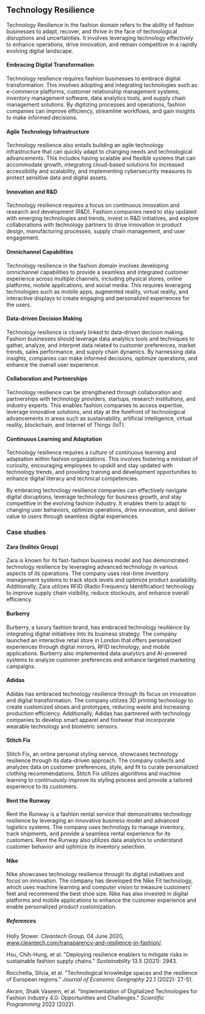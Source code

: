 ﻿## Technology Resilience

Technology Resilience in the fashion domain refers to the ability of fashion businesses to adapt, recover, and thrive in the face of technological disruptions and uncertainties. It involves leveraging technology effectively to enhance operations, drive innovation, and remain competitive in a rapidly evolving digital landscape.

#### Embracing Digital Transformation

Technology resilience requires fashion businesses to embrace digital transformation. This involves adopting and integrating technologies such as e-commerce platforms, customer relationship management systems, inventory management software, data analytics tools, and supply chain management solutions. By digitizing processes and operations, fashion companies can improve efficiency, streamline workflows, and gain insights to make informed decisions.

#### Agile Technology Infrastructure

Technology resilience also entails building an agile technology infrastructure that can quickly adapt to changing needs and technological advancements. This includes having scalable and flexible systems that can accommodate growth, integrating cloud-based solutions for increased accessibility and scalability, and implementing cybersecurity measures to protect sensitive data and digital assets.

#### Innovation and R&D

Technology resilience requires a focus on continuous innovation and research and development (R&D). Fashion companies need to stay updated with emerging technologies and trends, invest in R&D initiatives, and explore collaborations with technology partners to drive innovation in product design, manufacturing processes, supply chain management, and user engagement.

#### Omnichannel Capabilities

Technology resilience in the fashion domain involves developing omnichannel capabilities to provide a seamless and integrated customer experience across multiple channels, including physical stores, online platforms, mobile applications, and social media. This requires leveraging technologies such as mobile apps, augmented reality, virtual reality, and interactive displays to create engaging and personalized experiences for the users.

#### Data-driven Decision Making

Technology resilience is closely linked to data-driven decision making. Fashion businesses should leverage data analytics tools and techniques to gather, analyze, and interpret data related to customer preferences, market trends, sales performance, and supply chain dynamics. By harnessing data insights, companies can make informed decisions, optimize operations, and enhance the overall user experience.

#### Collaboration and Partnerships

Technology resilience can be strengthened through collaboration and partnerships with technology providers, startups, research institutions, and industry experts. This enables fashion companies to access expertise, leverage innovative solutions, and stay at the forefront of technological advancements in areas such as sustainability, artificial intelligence, virtual reality, blockchain, and Internet of Things (IoT).

#### Continuous Learning and Adaptation

Technology resilience requires a culture of continuous learning and adaptation within fashion organizations. This involves fostering a mindset of curiosity, encouraging employees to upskill and stay updated with technology trends, and providing training and development opportunities to enhance digital literacy and technical competencies.

By embracing technology resilience companies can effectively navigate digital disruptions, leverage technology for business growth, and stay competitive in the evolving fashion industry. It enables them to adapt to changing user behaviors, optimize operations, drive innovation, and deliver value to users through seamless digital experiences.

### Case studies

#### Zara (Inditex Group)

Zara is known for its fast-fashion business model and has demonstrated technology resilience by leveraging advanced technology in various aspects of its operations. The company uses real-time inventory management systems to track stock levels and optimize product availability. Additionally, Zara utilizes RFID (Radio Frequency Identification) technology to improve supply chain visibility, reduce stockouts, and enhance overall efficiency.

#### **Burberry**

Burberry, a luxury fashion brand, has embraced technology resilience by integrating digital initiatives into its business strategy. The company launched an interactive retail store in London that offers personalized experiences through digital mirrors, RFID technology, and mobile applications. Burberry also implemented data analytics and AI-powered systems to analyze customer preferences and enhance targeted marketing campaigns.

#### Adidas

Adidas has embraced technology resilience through its focus on innovation and digital transformation. The company utilizes 3D printing technology to create customized shoes and prototypes, reducing waste and increasing production efficiency. Additionally, Adidas has partnered with technology companies to develop smart apparel and footwear that incorporate wearable technology and biometric sensors.

#### Stitch Fix

Stitch Fix, an online personal styling service, showcases technology resilience through its data-driven approach. The company collects and analyzes data on customer preferences, style, and fit to curate personalized clothing recommendations. Stitch Fix utilizes algorithms and machine learning to continuously improve its styling process and provide a tailored experience to its customers.

#### Rent the Runway

Rent the Runway is a fashion rental service that demonstrates technology resilience by leveraging an innovative business model and advanced logistics systems. The company uses technology to manage inventory, track shipments, and provide a seamless rental experience for its customers. Rent the Runway also utilizes data analytics to understand customer behavior and optimize its inventory selection.

#### Nike

Nike showcases technology resilience through its digital initiatives and focus on innovation. The company has developed the Nike Fit technology, which uses machine learning and computer vision to measure customers' feet and recommend the best shoe size. Nike has also invested in digital platforms and mobile applications to enhance the customer experience and enable personalized product customization.

##### References

 Holly Stower. _Cleantech Group_, 04 June 2020, www.cleantech.com/transparency-and-resilience-in-fashion/.

Hsu, Chih-Hung, et al. "Deploying resilience enablers to mitigate risks in sustainable fashion supply chains." _Sustainability_ 13.5 (2021): 2943.

Rocchetta, Silvia, et al. "Technological knowledge spaces and the resilience of European regions." _Journal of Economic Geography_ 22.1 (2022): 27-51.

Akram, Shaik Vaseem, et al. "Implementation of Digitalized Technologies for Fashion Industry 4.0: Opportunities and Challenges." _Scientific Programming_ 2022 (2022).



